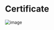 # Certificate
![image](https://github.com/Shefaoudeen/freeCodeCamp/assets/133137439/4ec132ea-8c73-4dac-b0e9-f4cd273e8824)
